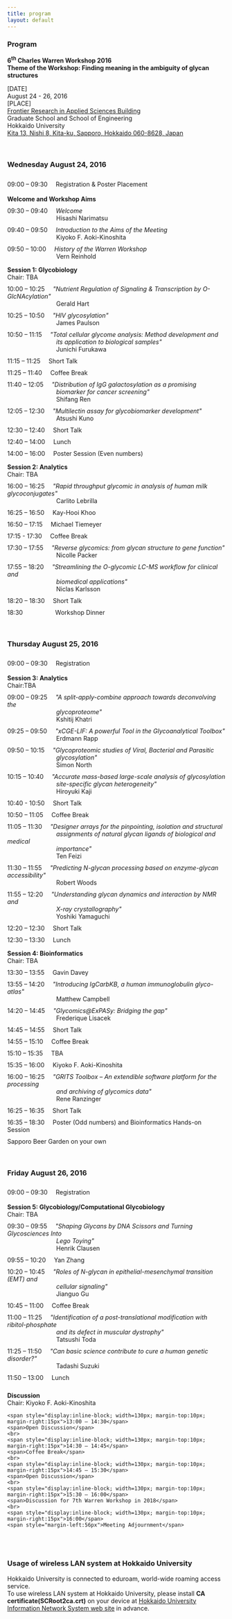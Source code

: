 ```yaml
---
title: program
layout: default
---
```

<!-- MAIN CONTENT -->
<div id="main_content_wrap" class="outer">
  <section id="main_content" class="inner">
<h3>Program</h3>
<p><strong>6<sup>th</sup> Charles Warren Workshop 2016<br>
Theme of the Workshop: Finding meaning in the ambiguity of glycan structures</strong></p>
<p>[DATE]<br>
August 24 - 26, 2016<br>
[PLACE]<br>
<a href="http://www.oia.hokudai.ac.jp/maps/?p=sapporo">Frontier Research in Applied Sciences Building</a><br>
Graduate School and School of Engineering<br>
Hokkaido University<br>
<a href="https://goo.gl/maps/JtP1MdrwH5U2">Kita 13, Nishi 8, Kita-ku, Sapporo, Hokkaido 060-8628, Japan</a>
</p>
<br>

<h3>Wednesday August 24, 2016</h3>
<p>
	<span style="display:inline-block; width=130px; margin-top:10px; margin-right:15px">09:00 – 09:30</span>
	<span>Registration &amp; Poster Placement</span>
	<br>
	<br>
	<strong>Welcome and Workshop Aims</strong>
	<br>
	<span style="display:inline-block; width=130px; margin-top:10px; margin-right:15px">09:30 – 09:40</span>
	<span style="font-style:italic">Welcome</span>
	<br>
	<span style="padding-left:113px">Hisashi Narimatsu</span>
	<br>
	<span style="display:inline-block; width=130px; margin-top:10px; margin-right:15px">09:40 – 09:50</span>
	<span style="font-style:italic">Introduction to the Aims of the Meeting</span>
	<br>
	<span style="padding-left:113px">Kiyoko F. Aoki-Kinoshita</span>
	<br>
	<span style="display:inline-block; width=130px; margin-top:10px; margin-right:15px">09:50 – 10:00</span>
	<span style="font-style:italic">History of the Warren Workshop</span>
	<br>
	<span style="padding-left:113px">Vern Reinhold</span>
</p>

<p><strong>Session 1: Glycobiology</strong>
	<br>
	<span>Chair: TBA</span>
	<br>
	<span style="display:inline-block; width=130px; margin-top:10px; margin-right:15px">10:00 – 10:25</span>
	<span style="font-style:italic">"Nutrient Regulation of Signaling &amp; Transcription by O-GlcNAcylation"</span>
	<br>
	<span style="padding-left:113px">Gerald Hart</span>
	<br>
	<span style="display:inline-block; width=130px; margin-top:10px; margin-right:15px">10:25 – 10:50</span>
	<span style="font-style:italic">"HIV glycosylation"</span>
	<br>
	<span style="padding-left:113px">James Paulson</span>
	<br>
	<span style="display:inline-block; width=130px; margin-top:10px; margin-right:15px">10:50 – 11:15</span>
	<span style="font-style:italic">"Total cellular glycome analysis: Method development and 
	<br>
	<span style="padding-left:113px">its application to biological samples"</span>
	</span>
	<br>
	<span style="padding-left:113px">Junichi Furukawa</span>
	<br>
	<span style="display:inline-block; width=130px; margin-top:10px; margin-right:15px">11:15 – 11:25</span>
	<span>Short Talk</span>
	<br>
	<span style="display:inline-block; width=130px; margin-top:10px; margin-right:15px">11:25 – 11:40</span>
	<span>Coffee Break</span>
	<br>
	<span style="display:inline-block; width=130px; margin-top:10px; margin-right:15px">11:40 – 12:05</span>
	<span style="font-style:italic">"Distribution of IgG galactosylation as a promising
	<br>
	<span style="padding-left:113px">biomarker for cancer screening"</span>
	</span>
	<br>
	<span style="padding-left:113px">Shifang Ren</span>
	<br>
	<span style="display:inline-block; width=130px; margin-top:10px; margin-right:15px">12:05 – 12:30</span>
	<span style="font-style:italic">"Multilectin assay for glycobiomarker development"</span>
	<br>
	<span style="padding-left:113px">Atsushi Kuno</span>
	<br>
	<span style="display:inline-block; width=130px; margin-top:10px; margin-right:15px">12:30 – 12:40</span>
	<span>Short Talk</span>
	<br>
	<span style="display:inline-block; width=130px; margin-top:10px; margin-right:15px">12:40 – 14:00</span>
	<span>Lunch</span>
	<br>
	<span style="display:inline-block; width=130px; margin-top:10px; margin-right:15px">14:00 – 16:00</span>
	<span>Poster Session (Even numbers)</span>
</p>

<p>
	<strong>Session 2: Analytics</strong>
	<br>
	<span>Chair: TBA</span>
	<br>
	<span style="display:inline-block; width=130px; margin-top:10px; margin-right:15px">16:00 – 16:25</span>
	<span style="font-style:italic">"Rapid throughput glycomic in analysis of human milk glycoconjugates"</span>
	<br>
	<span style="padding-left:113px">Carlito Lebrilla</span>
	<br>
	<span style="display:inline-block; width=130px; margin-top:10px; margin-right:15px">16:25 – 16:50</span>
	<span>Kay-Hooi Khoo</span>
	<br>
	<!--<span style="padding-left:113px">Kay-Hooi Khoo</span>
	<br>-->
	<span style="display:inline-block; width=130px; margin-top:10px; margin-right:15px">16:50 – 17:15</span>
	<span>Michael Tiemeyer</span>
	<br>
	<!--<span style="padding-left:113px">Mike Tiemeyer</span>
	<br>-->
	<span style="display:inline-block; width=130px; margin-top:10px; margin-right:15px">17:15 - 17:30</span>
	<span>Coffee Break</span>
	<br>
	<span style="display:inline-block; width=130px; margin-top:10px; margin-right:15px">17:30 – 17:55</span>
	<span style="font-style:italic">"Reverse glycomics: from glycan structure to gene function"</span>
	<br>
	<span style="padding-left:113px">Nicolle Packer</span>
	<br>
	<span style="display:inline-block; width=130px; margin-top:10px; margin-right:15px">17:55 – 18:20</span>
	<span style="font-style:italic">"Streamlining the O-glycomic LC-MS workflow for clinical and 
	<br>
	<span style="padding-left:113px">biomedical applications"</span>
	</span>
	<br>
	<span style="padding-left:113px">Niclas Karlsson</span>
	<br>
	<span style="display:inline-block; width=130px; margin-top:10px; margin-right:15px">18:20 – 18:30</span>
	<span>Short Talk</span>
	<br>
	<span style="display:inline-block; width=130px; margin-top:10px; margin-right:15px">18:30</span>
	<span style="padding-left:56px">Workshop Dinner</span>
</p>
<br>
<h3>Thursday August 25, 2016</h3>
<p>
	<span style="display:inline-block; width=130px; margin-top:10px; margin-right:15px">09:00 – 09:30</span>
	<span>Registration</span>
	<br>
	<br>
	<strong>Session 3: Analytics</strong>
	<br>
	<span>Chair:TBA</span>
	<br>
	<span style="display:inline-block; width=130px; margin-top:10px; margin-right:15px">09:00 – 09:25</span>	
	<span style="font-style:italic">"A split-apply-combine approach towards deconvolving the
	<br>
	<span style="padding-left:113px">glycoproteome"</span>
	</span>
	<br>
	<span style="padding-left:113px">Kshitij Khatri</span>
	<br>
	<span style="display:inline-block; width=130px; margin-top:10px; margin-right:15px">09:25 – 09:50</span>
	<span style="font-style:italic">"xCGE-LIF: A powerful Tool in the Glycoanalytical Toolbox"</span>
	<br>
	<span style="padding-left:113px">Erdmann Rapp</span>
	<br>
	<span style="display:inline-block; width=130px; margin-top:10px; margin-right:15px">09:50 – 10:15</span>
	<span style="font-style:italic">"Glycoproteomic studies of Viral, Bacterial and Parasitic
	<br>
	<span style="padding-left:113px">glycosylation"</span>
	<br>
	</span>
	<span style="padding-left:113px">Simon North</span>
	<br>
	<span style="display:inline-block; width=130px; margin-top:10px; margin-right:15px">10:15 – 10:40</span>
	<span style="font-style:italic">"Accurate mass-based large-scale analysis of glycosylation 
	<br> 
	<span style="padding-left:113px">site-specific glycan heterogeneity"</span>
	</span>
	<br>
	<span style="padding-left:113px">Hiroyuki Kaji</span>
	<br>
	<span style="display:inline-block; width=130px; margin-top:10px; margin-right:15px">10:40 - 10:50</span>
	<span>Short Talk</span>
	<br>
	<span style="display:inline-block; width=130px; margin-top:10px; margin-right:15px">10:50 – 11:05</span>
	<span>Coffee Break</span>
	<br>
	<span style="display:inline-block; width=130px; margin-top:10px; margin-right:15px">11:05 – 11:30</span>
	<span style="font-style:italic">"Designer arrays for the pinpointing, isolation and structural
	<br>
	<span style="padding-left:113px">assignments of natural glycan ligands of biological and medical</span> 
	<br>
	<span style="padding-left:113px">importance"</span>
	</span>
	<br>
	<span style="padding-left:113px">Ten Feizi</span>
	<br>
	<span style="display:inline-block; width=130px; margin-top:10px; margin-right:15px">11:30 – 11:55</span>
	<span style="font-style:italic">"Predicting N-glycan processing based on enzyme-glycan accessibility"</span>
	<br>
	<span style="padding-left:113px">Robert Woods</span>
	<br>
	<span style="display:inline-block; width=130px; margin-top:10px; margin-right:15px">11:55 – 12:20</span>
	<span style="font-style:italic">"Understanding glycan dynamics and interaction by NMR and
	<br>
	<span style="padding-left:113px">X-ray crystallography"</span>
	</span>
	<br>
	<span style="padding-left:113px">Yoshiki Yamaguchi</span>
	<br>
	<span style="display:inline-block; width=130px; margin-top:10px; margin-right:15px">12:20 – 12:30</span>
	<span>Short Talk</span>
	<br>
	<!--<span style="padding-left:113px">Short Talk</span>
	<br>-->
	<span style="display:inline-block; width=130px; margin-top:10px; margin-right:15px">12:30 – 13:30</span>
	<span>Lunch</span>
</p>

<p>
	<strong>Session 4: Bioinformatics</strong>
	<br>
	<span>Chair: TBA
	<br>
	<span style="display:inline-block; width=130px; margin-top:10px; margin-right:15px">13:30 – 13:55</span>
	<span>Gavin Davey</span>
	<br>
	<!--<span style="padding-left:113px">Gavin Davey</span>
	<br>-->
	<span style="display:inline-block; width=130px; margin-top:10px; margin-right:15px">13:55 – 14:20</span>
	<span style="font-style:italic">"Introducing IgCarbKB, a human immunoglobulin glyco-atlas"</span>
	<br>
	<span style="padding-left:113px">Matthew Campbell</span>
	<br>
	<span style="display:inline-block; width=130px; margin-top:10px; margin-right:15px">14:20 – 14:45</span>
	<span style="font-style:italic">"Glycomics@ExPASy: Bridging the gap"</span>
	<br>
	<span style="padding-left:113px">Frederique Lisacek</span>
	<br>
	<span style="display:inline-block; width=130px; margin-top:10px; margin-right:15px">14:45 – 14:55</span>
	<span>Short Talk</span>
	<br>
	<span style="display:inline-block; width=130px; margin-top:10px; margin-right:15px">14:55 – 15:10</span>
	<span>Coffee Break</span>
	<br>
	<span style="display:inline-block; width=130px; margin-top:10px; margin-right:15px">15:10 – 15:35</span>
	<span>TBA</span>
	<br>
	<!--<span style="padding-left:113px">TBA</span>
	<br>-->
	<span style="display:inline-block; width=130px; margin-top:10px; margin-right:15px">15:35 – 16:00</span>
	<span>Kiyoko F. Aoki-Kinoshita</span>
	<br>
	<!--<span style="padding-left:113px">Kiyoko F. Aoki-Kinoshita</span>
	<br>-->
	<span style="display:inline-block; width=130px; margin-top:10px; margin-right:15px">16:00 – 16:25</span>
	<span style="font-style:italic">"GRITS Toolbox – An extendible software platform for the processing
	<br>
	<span style="padding-left:113px">and archiving of glycomics data"</span>
	</span>
	<br>
	<span style="padding-left:113px">Rene Ranzinger</span>
	<br>
	<span style="display:inline-block; width=130px; margin-top:10px; margin-right:15px">16:25 – 16:35</span>
	<span>Short Talk</span>
	<br>
	<!--<span style="padding-left:113px">TBA</span>
	<br>-->
	<span style="display:inline-block; width=130px; margin-top:10px; margin-right:15px">16:35 – 18:30</span>
	Poster (Odd numbers) and Bioinformatics Hands-on Session
	<br>
	<span style="display:inline-block; width=130px; margin-top:10px; margin-right:15px">Sapporo Beer Garden on your own</span>
</p>
<br>

<h3>Friday August 26, 2016</h3>
<p>
	<span style="display:inline-block; width=130px; margin-top:10px; margin-right:15px">09:00 – 09:30</span>
	<span>Registration</span>
	<br>
	<br>
    <strong>Session 5: Glycobiology/Computational Glycobiology</strong>
    <br>
	<span>Chair: TBA</span>
	<br>
	<span style="display:inline-block; width=130px; margin-top:10px; margin-right:15px">09:30 – 09:55</span>
	<span style="font-style:italic">"Shaping Glycans by DNA Scissors and Turning Glycosciences Into
	<br> 
	<span style="padding-left:113px"> Lego Toying"</span>
	</span>
	<br>
	<span style="padding-left:113px">Henrik Clausen</span>
	<br>
	<span style="display:inline-block; width=130px; margin-top:10px; margin-right:15px">09:55 – 10:20</span>
	<span>Yan Zhang</span>
	<br>
	<!--<span style="padding-left:113px">Zhang Yan</span>
	<br>-->
	<span style="display:inline-block; width=130px; margin-top:10px; margin-right:15px">10:20 – 10:45</span>
	<span style="font-style:italic">"Roles of N-glycan in epithelial-mesenchymal transition (EMT) and
	<br>
	<span style="padding-left:113px">cellular signaling"</span>
	</span>
	<br>
	<span style="padding-left:113px">Jianguo Gu</span>
	<br>
	<span style="display:inline-block; width=130px; margin-top:10px; margin-right:15px">10:45 – 11:00</span>
	<span>Coffee Break</span>
	<br>
	<span style="display:inline-block; width=130px; margin-top:10px; margin-right:15px">11:00 – 11:25</span>
	<span style="font-style:italic">"Identification of a post-translational modification with ribitol-phosphate
	<br> 
	<span style="padding-left:113px">and its defect in muscular dystrophy"</span>
	</span>
	<br>
	<span style="padding-left:113px">Tatsushi Toda</span>
	<br>
	<span style="display:inline-block; width=130px; margin-top:10px; margin-right:15px">11:25 – 11:50</span>
	<span style="font-style:italic">"Can basic science contribute to cure a human genetic disorder?"</span>
	<br>
	<span style="padding-left:113px">Tadashi Suzuki</span>
	<br>
	<span style="display:inline-block; width=130px; margin-top:10px; margin-right:15px">11:50 – 13:00</span>
	<span>Lunch</span>
</p>

<p>
	<span style="display:inline-block; width=130px; margin-top:10px; margin-right:15px"><strong>Discussion</strong>
	<br>
	<span>Chair: Kiyoko F. Aoki-Kinoshita</span>
	<br>

	<span style="display:inline-block; width=130px; margin-top:10px; margin-right:15px">13:00 – 14:30</span>
	<span>Open Discussion</span>
	<br>
	<span style="display:inline-block; width=130px; margin-top:10px; margin-right:15px">14:30 – 14:45</span>
	<span>Coffee Break</span>
	<br>
	<span style="display:inline-block; width=130px; margin-top:10px; margin-right:15px">14:45 – 15:30</span>
	<span>Open Discussion</span>
	<br>
	<span style="display:inline-block; width=130px; margin-top:10px; margin-right:15px">15:30 – 16:00</span>
	<span>Discussion for 7th Warren Workshop in 2018</span>
	<br>
	<span style="display:inline-block; width=130px; margin-top:10px; margin-right:15px">16:00</span>
	<span style="margin-left:56px">Meeting Adjournment</span>
</p>
<br>
<br>

<h3>Usage of wireless LAN system at Hokkaido University</h3>

<p>
	Hokkaido University is connected to eduroam, world-wide roaming access service.
	<br>
	To use wireless LAN system at Hokkaido University, please install <strong>CA certificate(SCRoot2ca.crt)</strong> on your device at <a href="http://www.hines.hokudai.ac.jp/temporary_LAN/">Hokkaido University Information Network System web site</a> in advance.
	<br>
<br>
<br>

 </section>
</div>
